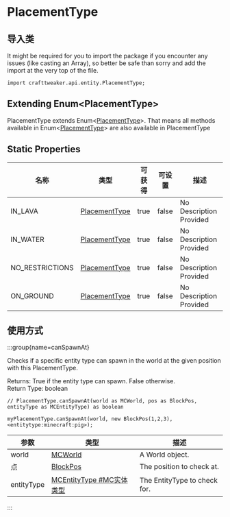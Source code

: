 # PlacementType

## 导入类

It might be required for you to import the package if you encounter any issues (like casting an Array), so better be safe than sorry and add the import at the very top of the file.
```zenscript
import crafttweaker.api.entity.PlacementType;
```


## Extending Enum&lt;PlacementType&gt;

PlacementType extends Enum&lt;[PlacementType](/vanilla/api/entity/PlacementType)&gt;. That means all methods available in Enum&lt;[PlacementType](/vanilla/api/entity/PlacementType)&gt; are also available in PlacementType

## Static Properties

| 名称              | 类型                                                 | 可获得  | 可设置   | 描述                      |
| --------------- | -------------------------------------------------- | ---- | ----- | ----------------------- |
| IN_LAVA         | [PlacementType](/vanilla/api/entity/PlacementType) | true | false | No Description Provided |
| IN_WATER        | [PlacementType](/vanilla/api/entity/PlacementType) | true | false | No Description Provided |
| NO_RESTRICTIONS | [PlacementType](/vanilla/api/entity/PlacementType) | true | false | No Description Provided |
| ON_GROUND       | [PlacementType](/vanilla/api/entity/PlacementType) | true | false | No Description Provided |

## 使用方式

:::group{name=canSpawnAt}

Checks if a specific entity type can spawn in the world at the given position with this PlacementType.

Returns: True if the entity type can spawn. False otherwise.  
Return Type: boolean

```zenscript
// PlacementType.canSpawnAt(world as MCWorld, pos as BlockPos, entityType as MCEntityType) as boolean

myPlacementType.canSpawnAt(world, new BlockPos(1,2,3), <entitytype:minecraft:pig>);
```

| 参数         | 类型                                                         | 描述                           |
| ---------- | ---------------------------------------------------------- | ---------------------------- |
| world      | [MCWorld](/vanilla/api/world/MCWorld)                      | A World object.              |
| 点          | [BlockPos](/vanilla/api/util/BlockPos)                     | The position to check at.    |
| entityType | [MCEntityType #MC实体类型](/vanilla/api/entities/MCEntityType) | The EntityType to check for. |


:::


